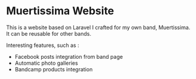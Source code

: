 # Muertissima Website

This is a website based on Laravel I crafted for my own band, Muertissima.
It can be reusable for other bands.

Interesting features, such as :
- Facebook posts integration from band page
- Automatic photo galleries
- Bandcamp products integration

